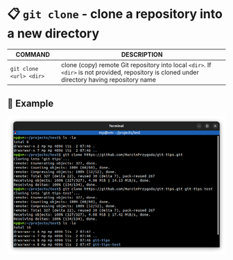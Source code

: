 # 📋 `git clone` - clone a repository into a new directory

| COMMAND                 | DESCRIPTION                                                                                                                                    |
| ----------------------- | ---------------------------------------------------------------------------------------------------------------------------------------------- |
| `git clone <url> <dir>` | clone (copy) remote Git repository into local `<dir>`. If `<dir>` is not provided, repository is cloned under directory having repository name |

## 📌 Example

![](images/git-clone.png)